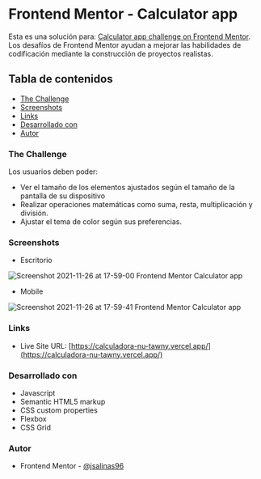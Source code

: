 # Frontend Mentor - Calculator app

Esta es una solución para: [Calculator app challenge on Frontend Mentor](https://www.frontendmentor.io/challenges/calculator-app-9lteq5N29). Los desafíos de Frontend Mentor ayudan a mejorar las habilidades de codificación mediante la construcción de proyectos realistas.

## Tabla de contenidos
- [The Challenge](#the-challenge)
- [Screenshots](#screenshot)
- [Links](#links)
- [Desarrollado con](#desarrollado-con)
- [Autor](#autor)


### The Challenge
Los usuarios deben poder:

- Ver el tamaño de los elementos ajustados según el tamaño de la pantalla de su dispositivo
- Realizar operaciones matemáticas como suma, resta, multiplicación y división.
- Ajustar el tema de color según sus preferencias.


### Screenshots
- Escritorio

![Screenshot 2021-11-26 at 17-59-00 Frontend Mentor Calculator app](https://user-images.githubusercontent.com/54508726/143644417-cf2a9749-9c78-4007-a8b9-eb6edd981052.png)


- Mobile

![Screenshot 2021-11-26 at 17-59-41 Frontend Mentor Calculator app](https://user-images.githubusercontent.com/54508726/143644559-34b35821-4cf7-4dce-bd12-b4035d038e03.png)


### Links
- Live Site URL: [https://calculadora-nu-tawny.vercel.app/](https://calculadora-nu-tawny.vercel.app/)


### Desarrollado con
- Javascript
- Semantic HTML5 markup
- CSS custom properties
- Flexbox
- CSS Grid

### Autor
- Frontend Mentor - [@jsalinas96](https://www.frontendmentor.io/profile/jsalinas96)
